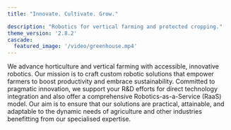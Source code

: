 ```yaml
---
title: "Innovate. Cultivate. Grow."

description: "Robotics for vertical farming and protected cropping."
theme_version: '2.8.2'
cascade:
  featured_image: '/video/greenhouse.mp4'
---
```

We advance horticulture and vertical farming with accessible, innovative robotics. Our mission is to craft custom robotic solutions that empower farmers to boost productivity and embrace sustainability. Committed to pragmatic innovation, we support your R&D efforts for direct technology integration and also offer a comprehensive Robotics-as-a-Service (RaaS) model. Our aim is to ensure that our solutions are practical, attainable, and adaptable to the dynamic needs of agriculture and other industries benefitting from our specialised expertise.